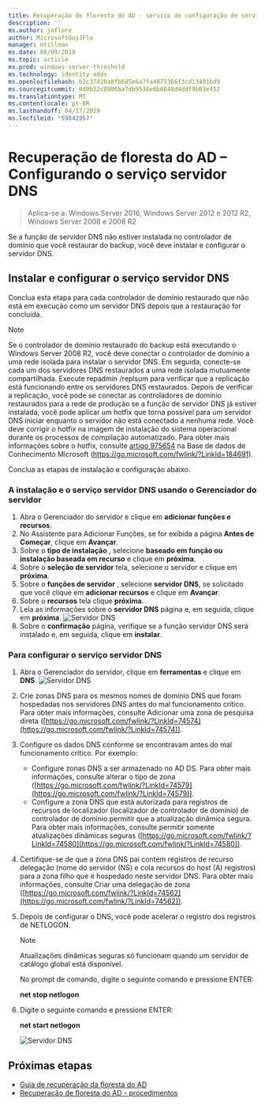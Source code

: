 ```yaml
---
title: Recuperação de floresta do AD - serviço de configuração de servidor DNS
description: ''
ms.author: joflore
author: MicrosoftGuyJFlo
manager: mtillman
ms.date: 08/09/2018
ms.topic: article
ms.prod: windows-server-threshold
ms.technology: identity-adds
ms.openlocfilehash: b2c37428a0fb685e6a7fa4875366f3cd13401bd9
ms.sourcegitcommit: 0d0b32c8986ba7db9536e0b8648d4ddf9b03e452
ms.translationtype: MT
ms.contentlocale: pt-BR
ms.lasthandoff: 04/17/2019
ms.locfileid: "59842957"
---
```

# <a name="ad-forest-recovery---configuring-the-dns-server-service"></a>Recuperação de floresta do AD – Configurando o serviço servidor DNS

>Aplica-se a: Windows Server 2016, Windows Server 2012 e 2012 R2, Windows Server 2008 e 2008 R2

Se a função de servidor DNS não estiver instalada no controlador de domínio que você restaurar do backup, você deve instalar e configurar o servidor DNS. 

## <a name="install-and-configure-the-dns-server-service"></a>Instalar e configurar o serviço servidor DNS

Conclua esta etapa para cada controlador de domínio restaurado que não está em execução como um servidor DNS depois que a restauração for concluída. 

> [!NOTE]
> Se o controlador de domínio restaurado do backup está executando o Windows Server 2008 R2, você deve conectar o controlador de domínio a uma rede isolada para instalar o servidor DNS. Em seguida, conecte-se cada um dos servidores DNS restaurados a uma rede isolada mutuamente compartilhada. Execute repadmin /replsum para verificar que a replicação está funcionando entre os servidores DNS restaurados. Depois de verificar a replicação, você pode se conectar as controladores de domínio restaurados para a rede de produção se a função de servidor DNS já estiver instalada, você pode aplicar um hotfix que torna possível para um servidor DNS iniciar enquanto o servidor não está conectado a nenhuma rede. Você deve corrigir o hotfix na imagem de instalação do sistema operacional durante os processos de compilação automatizado. Para obter mais informações sobre o hotfix, consulte [artigo 975654](https://go.microsoft.com/fwlink/?LinkId=184691) na Base de dados de Conhecimento Microsoft (https://go.microsoft.com/fwlink/?LinkId=184691). 

Conclua as etapas de instalação e configuração abaixo.

### <a name="to-install-and-the-dns-server-service-using-server-manager"></a>A instalação e o serviço servidor DNS usando o Gerenciador do servidor  

1. Abra o Gerenciador do servidor e clique em **adicionar funções e recursos**. 
2. No Assistente para Adicionar Funções, se for exibida a página **Antes de Começar**, clique em **Avançar**. 
3. Sobre o **tipo de instalação** , selecione **baseado em função ou instalação baseada em recurso** e clique em **próxima**.
4. Sobre o **seleção de servidor** tela, selecione o servidor e clique em **próxima**.
5. Sobre o **funções de servidor** , selecione **servidor DNS**, se solicitado que você clique em **adicionar recursos** e clique em **Avançar**.
6. Sobre o **recursos** tela clique **próxima**.
7. Leia as informações sobre o **servidor DNS** página e, em seguida, clique em **próxima**.
   ![Servidor DNS](media/AD-Forest-Recovery-Configure-DNS/dns1.png)  
8. Sobre o **confirmação** página, verifique se a função servidor DNS será instalado e, em seguida, clique em **instalar**. 

### <a name="to-configure-the-dns-server-service"></a>Para configurar o serviço servidor DNS

1. Abra o Gerenciador do servidor, clique em **ferramentas** e clique em **DNS**.
   ![Servidor DNS](media/AD-Forest-Recovery-Configure-DNS/dns2.png)
2. Crie zonas DNS para os mesmos nomes de domínio DNS que foram hospedadas nos servidores DNS antes do mal funcionamento crítico. Para obter mais informações, consulte Adicionar uma zona de pesquisa direta ([https://go.microsoft.com/fwlink/?LinkId=74574](https://go.microsoft.com/fwlink/?LinkId=74574)).
3. Configure os dados DNS conforme se encontravam antes do mal funcionamento crítico. Por exemplo:  

   - Configure zonas DNS a ser armazenado no AD DS. Para obter mais informações, consulte alterar o tipo de zona ([https://go.microsoft.com/fwlink/?LinkId=74579](https://go.microsoft.com/fwlink/?LinkId=74579)).
   - Configure a zona DNS que está autorizada para registros de recursos de localizador (localizador de controlador de domínio) de controlador de domínio permitir que a atualização dinâmica segura. Para obter mais informações, consulte permitir somente atualizações dinâmicas seguras ([https://go.microsoft.com/fwlink/?LinkId=74580](https://go.microsoft.com/fwlink/?LinkId=74580)).

4. Certifique-se de que a zona DNS pai contém registros de recurso delegação (nome do servidor (NS) e cola recursos do host (A) registros) para a zona filho que é hospedado neste servidor DNS. Para obter mais informações, consulte Criar uma delegação de zona ([https://go.microsoft.com/fwlink/?LinkId=74562](https://go.microsoft.com/fwlink/?LinkId=74562)).
5. Depois de configurar o DNS, você pode acelerar o registro dos registros de NETLOGON.

   > [!NOTE]
   > Atualizações dinâmicas seguras só funcionam quando um servidor de catálogo global está disponível. 

   No prompt de comando, digite o seguinte comando e pressione ENTER:  

   **net stop netlogon**  

6. Digite o seguinte comando e pressione ENTER:  

   **net start netlogon**  

   ![Servidor DNS](media/AD-Forest-Recovery-Configure-DNS/dns3.png)  

## <a name="next-steps"></a>Próximas etapas

- [Guia de recuperação da floresta do AD](AD-Forest-Recovery-Guide.md)
- [Recuperação de floresta do AD - procedimentos](AD-Forest-Recovery-Procedures.md)
